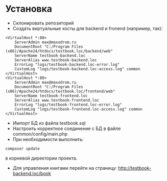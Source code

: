Установка
=========

- Склонировать репозиторий
- Создать виртуальные хосты для backend и fronend (например, так):
```
<VirtualHost *:80>
    ServerAdmin max@maxodrom.ru
    DocumentRoot "C:/Program Files (x86)/Apache24/htdocs/testbook.loc/backend/web"
    ServerName testbook-backend.loc
	ServerAlias www.testbook-backend.loc
    ErrorLog "logs/testbook-backend.loc-error.log"
    CustomLog "logs/testbook-backend.loc-access.log" common
</VirtualHost>
<VirtualHost *:80>
    ServerAdmin max@maxodrom.ru
    DocumentRoot "C:/Program Files (x86)/Apache24/htdocs/testbook.loc/frontend/web"
    ServerName testbook-frontend.loc
	ServerAlias www.testbook-frontend.loc
    ErrorLog "logs/testbook-frontend.loc-error.log"
    CustomLog "logs/testbook-frontend.loc-access.log" common
</VirtualHost>
```
- Импорт БД из файла testbook.sql
- Настроить корректное соединение с БД в файле common/config/main.php
- При необходимости выполнить: 
``` 
composer update
```
в корневой директории проекта.
- Для управления книгами перейти на страницу: http://testbook-backend.loc/book